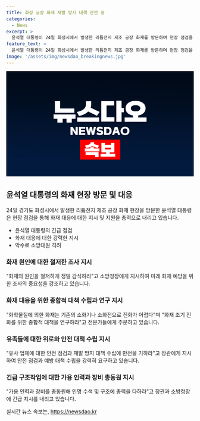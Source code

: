 ```yaml
---
title: 화성 공장 화재 재발 방지 대책 만전 중
categories:
  - News
excerpt: >
  윤석열 대통령이 24일 화성시에서 발생한 리튬전지 제조 공장 화재를 방문하며 현장 점검을 하고, 화재 조기 진화를 위한 대책을 요구했습니다. 화학물질 화재의 어려움에 대해 언급하며 예방과 대피에 대한 중요성을 강조했고, 소방관들을 격려하고 안전에 최선을 다하도록 당부했습니다. 윤 대통령은 사망자들에 대한 애도와 유가족들에게 위로의 말씀을 전하고, 총동원된 인력과 장비로 인명 수색 및 구조에 총력을 다하도록 지시했습니다.
feature_text: >
  윤석열 대통령이 24일 화성시에서 발생한 리튬전지 제조 공장 화재를 방문하며 현장 점검을 하고, 화재 조기 진화를 위한 대책을 요구했습니다. 화학물질 화재의 어려움에 대해 언급하며 예방과 대피에 대한 중요성을 강조했고, 소방관들을 격려하고 안전에 최선을 다하도록 당부했습니다. 윤 대통령은 사망자들에 대한 애도와 유가족들에게 위로의 말씀을 전하고, 총동원된 인력과 장비로 인명 수색 및 구조에 총력을 다하도록 지시했습니다.
image: '/assets/img/newsdao_breakingnews.jpg'
---
```


<p><img src="/assets/img/newsdao_breakingnews.jpg" alt="koreaapp 속보" /></p>

<h2 data-ke-size="size26">윤석열 대통령의 화재 현장 방문 및 대응</h2>

<p data-ke-size="size16">24일 경기도 화성시에서 발생한 리튬전지 제조 공장 화재 현장을 방문한 윤석열 대통령은 현장 점검을 통해 화재 대응에 대한 지시 및 지원을 총력으로 내리고 있습니다.</p>

<ul>
<li>윤석열 대통령의 긴급 점검</li>
<li>화재 대응에 대한 강력한 지시</li>
<li>악수로 소방대원 격려</li>
</ul>

<h3>화재 원인에 대한 철저한 조사 지시</h3>

<p data-ke-size="size16">"화재의 원인을 철저하게 정밀 감식하라"고 소방청장에게 지시하여 미래 화재 예방을 위한 조사의 중요성을 강조하고 있습니다.</p>

<h3>화재 대응을 위한 종합적 대책 수립과 연구 지시</h3>

<p data-ke-size="size16">"화학물질에 의한 화재는 기존의 소화기나 소화전으로 진화가 어렵다"며 "화재 조기 진화를 위한 종합적 대책을 연구하라"고 전문가들에게 주문하고 있습니다.</p>

<h3>유족들에 대한 위로와 안전 대책 수립 지시</h3>

<p data-ke-size="size16">"유사 업체에 대한 안전 점검과 재발 방지 대책 수립에 만전을 기하라"고 장관에게 지시하여 안전 점검과 예방 대책 수립을 강력히 요구하고 있습니다.</p>

<h3>긴급 구조작업에 대한 가용 인력과 장비 총동원 지시</h3>

<p data-ke-size="size16">"가용 인력과 장비를 총동원해 인명 수색 및 구조에 총력을 다하라"고 장관과 소방청장에 긴급 지시를 내리고 있습니다.</p>
실시간 뉴스 속보는, <a href="https://newsdao.kr" rel="dofollow">https://newsdao.kr</a>


